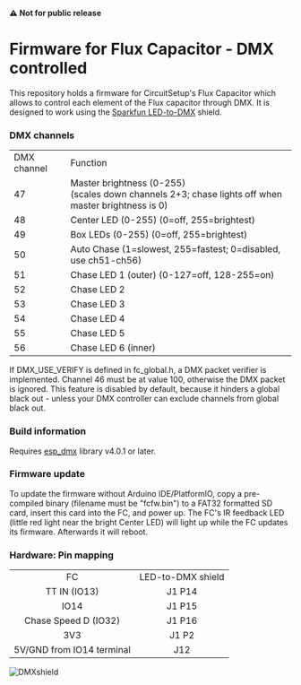 **&#9888; Not for public release**

# Firmware for Flux Capacitor - DMX controlled

This repository holds a firmware for CircuitSetup's Flux Capacitor which allows to control each element of the Flux capacitor through DMX. It is designed to work using the [Sparkfun LED-to-DMX](https://www.sparkfun.com/products/15110) shield.

### DMX channels

<table>
    <tr><td>DMX channel</td><td>Function</td></tr>
    <tr><td>47</td><td>Master brightness (0-255)<br>(scales down channels 2+3; chase lights off when master brightness is 0)</td></tr>
    <tr><td>48</td><td>Center LED (0-255) (0=off, 255=brightest)</td></tr>
    <tr><td>49</td><td>Box LEDs   (0-255) (0=off, 255=brightest)</td></tr>
    <tr><td>50</td><td>Auto Chase (1=slowest, 255=fastest; 0=disabled, use ch51-ch56)</tr>
    <tr><td>51</td><td>Chase LED 1 (outer) (0-127=off, 128-255=on)</td></tr>
    <tr><td>52</td><td>Chase LED 2</td></tr>
    <tr><td>53</td><td>Chase LED 3</td></tr>
    <tr><td>54</td><td>Chase LED 4</td></tr>
    <tr><td>55</td><td>Chase LED 5</td></tr>
    <tr><td>56</td><td>Chase LED 6 (inner)</td></tr>
</table>

If DMX_USE_VERIFY is defined in fc_global.h, a DMX packet verifier is implemented. Channel 46 must be at value 100, otherwise the DMX packet is ignored. This feature is disabled by default, because it hinders a global black out - unless your DMX controller can exclude channels from global black out.

### Build information

Requires [esp_dmx](https://github.com/someweisguy/esp_dmx) library v4.0.1 or later.

### Firmware update

To update the firmware without Arduino IDE/PlatformIO, copy a pre-compiled binary (filename must be "fcfw.bin") to a FAT32 formatted SD card, insert this card into the FC, and power up. The FC's IR feedback LED (little red light near the bright Center LED) will light up while the FC updates its firmware. Afterwards it will reboot.

### Hardware: Pin mapping

<table>
    <tr>
     <td align="center">FC</td><td align="center">LED-to-DMX shield</td>
    </tr>
    <tr>
     <td align="center">TT IN (IO13)</a></td>
     <td align="center">J1 P14</td>
    </tr>
    <tr>
     <td align="center">IO14</td>
     <td align="center">J1 P15</td>
    </tr>
    <tr>
     <td align="center">Chase Speed D (IO32)</td>
     <td align="center">J1 P16</td>
    </tr>
  <tr>
     <td align="center">3V3</td>
     <td align="center">J1 P2</td>
    </tr>
  <tr>
     <td align="center">5V/GND from IO14 terminal</td>
     <td align="center">J12</td>
    </tr>
</table>

![DMXshield](https://github.com/realA10001986/Flux-Capacitor-DMX/assets/76924199/64e5bb4f-73d0-41de-8040-8dbd057bb981)

